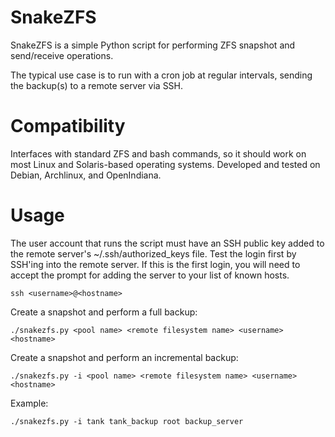 SnakeZFS
========
SnakeZFS is a simple Python script for performing ZFS snapshot and send/receive 
operations.

The typical use case is to run with a cron job at regular intervals, sending
the backup(s) to a remote server via SSH.

Compatibility
=============
Interfaces with standard ZFS and bash commands, so it should work on most Linux 
and Solaris-based operating systems. Developed and tested on Debian, Archlinux, 
and OpenIndiana.

Usage
=====
The user account that runs the script must have an SSH public key added
to the remote server's ~/.ssh/authorized\_keys file. Test the login first by
SSH'ing into the remote server. If this is the first login, you will need to
accept the prompt for adding the server to your list of known hosts.

`ssh <username>@<hostname>`

Create a snapshot and perform a full backup:

`./snakezfs.py <pool name> <remote filesystem name> <username> <hostname>`

Create a snapshot and perform an incremental backup:

`./snakezfs.py -i <pool name> <remote filesystem name> <username> <hostname>`

Example:

`./snakezfs.py -i tank tank_backup root backup_server`

